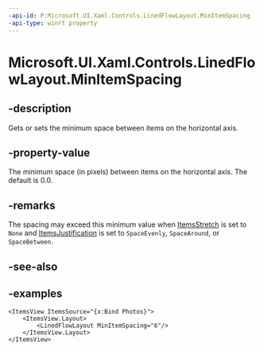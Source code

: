```yaml
---
-api-id: P:Microsoft.UI.Xaml.Controls.LinedFlowLayout.MinItemSpacing
-api-type: winrt property
---
```


# Microsoft.UI.Xaml.Controls.LinedFlowLayout.MinItemSpacing

<!--
public double MinItemSpacing { get; set; }
-->


## -description

Gets or sets the minimum space between items on the horizontal axis.

## -property-value

The minimum space (in pixels) between items on the horizontal axis. The default is 0.0.

## -remarks

The spacing may exceed this minimum value when [ItemsStretch](linedflowlayout_itemsstretch.md) is set to `None` and [ItemsJustification](linedflowlayout_itemsjustification.md) is set to `SpaceEvenly`, `SpaceAround`, or `SpaceBetween`.

## -see-also

## -examples

```xaml
<ItemsView ItemsSource="{x:Bind Photos}">
    <ItemsView.Layout>
        <LinedFlowLayout MinItemSpacing="6"/>
    </ItemsView.Layout>
</ItemsView>
```
